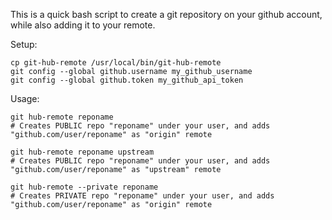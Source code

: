 This is a quick bash script to create a git repository on your github account, 
while also adding it to your remote.

Setup:

    cp git-hub-remote /usr/local/bin/git-hub-remote
    git config --global github.username my_github_username
    git config --global github.token my_github_api_token


Usage:

    git hub-remote reponame
    # Creates PUBLIC repo "reponame" under your user, and adds "github.com/user/reponame" as "origin" remote

    git hub-remote reponame upstream
    # Creates PUBLIC repo "reponame" under your user, and adds "github.com/user/reponame" as "upstream" remote

    git hub-remote --private reponame
    # Creates PRIVATE repo "reponame" under your user, and adds "github.com/user/reponame" as "origin" remote
